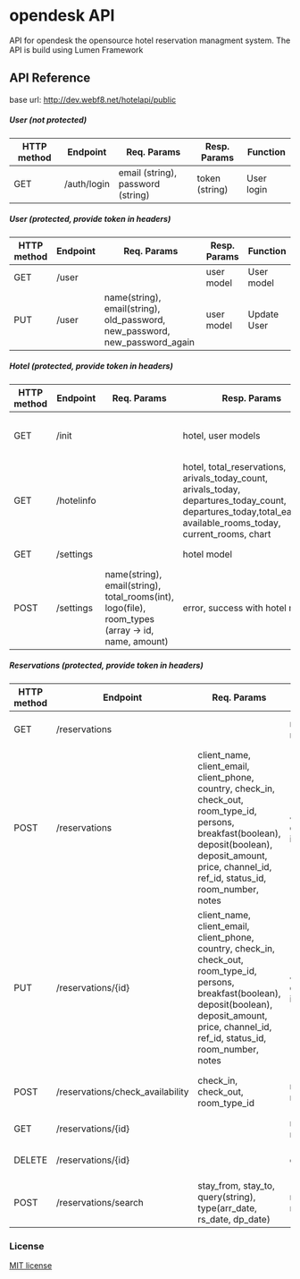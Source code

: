 # opendesk API
API for opendesk the opensource hotel reservation managment system. 
The API is build using Lumen Framework

## API Reference
base url: http://dev.webf8.net/hotelapi/public

##### User (not protected)
HTTP method  | Endpoint      | Req. Params    | Resp. Params   | Function  
------------ | ------------- | ------------- | ------------- | -------------
GET          | /auth/login   | email (string), password (string) | token (string) | User login

##### User (protected, provide token in headers)
HTTP method  | Endpoint      | Req. Params    | Resp. Params   | Function  
------------ | ------------- | ------------- | ------------- | -------------
GET          | /user   |  | user model | User model
PUT          | /user   | name(string), email(string), old_password, new_password, new_password_again | user model | Update User

##### Hotel (protected, provide token in headers)
HTTP method  | Endpoint      | Req. Params    | Resp. Params   | Function  
------------ | ------------- | ------------- | ------------- | -------------
GET          | /init    |  | hotel, user models | Hotel and owner info
GET          | /hotelinfo    |  | hotel, total_reservations, arivals_today_count, arivals_today, departures_today_count, departures_today,total_earnings, available_rooms_today, current_rooms, chart
GET          | /settings    |  | hotel model | Hotel settings
POST          | /settings    | name(string), email(string), total_rooms(int), logo(file), room_types (array -> id, name, amount) | error, success with hotel model | Hotel settings

##### Reservations (protected, provide token in headers)
HTTP method  | Endpoint      | Req. Params    | Resp. Params   | Function  
------------ | ------------- | ------------- | ------------- | -------------
GET          | /reservations   |  | reservations model | Fetch all hotel reservation
POST          | /reservations   | client_name, client_email, client_phone, country, check_in, check_out, room_type_id, persons, breakfast(boolean), deposit(boolean), deposit_amount, price, channel_id, ref_id, status_id, room_number, notes | Json(message, data(reservation id)) | Create reservation
PUT          | /reservations/{id}   | client_name, client_email, client_phone, country, check_in, check_out, room_type_id, persons, breakfast(boolean), deposit(boolean), deposit_amount, price, channel_id, ref_id, status_id, room_number, notes | Json(message, data(reservation id)) | Update reservation
POST          | /reservations/check_availability   | check_in, check_out, room_type_id | reservations model | Check availability for specific dates
GET          | /reservations/{id}   |  | reservation model | Get single reservation
DELETE          | /reservations/{id}   |  | error,success | Delete single reservation
POST          | /reservations/search   | stay_from, stay_to, query(string), type(arr_date, rs_date, dp_date)  | reservations model | Search reservations



### License

[MIT license](http://opensource.org/licenses/MIT)
